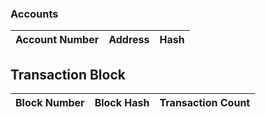 ### Accounts 

|Account Number|Address|Hash|
|:---|:---:|:---:|


## Transaction Block

| Block Number | Block Hash | Transaction Count | 
|:---|:---:|---:|
